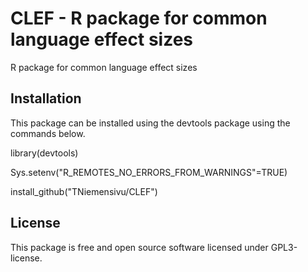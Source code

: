 # CLEF - R package for common language effect sizes

R package for common language effect sizes

##

## Installation

This package can be installed using the devtools package using the commands below.

library(devtools)

Sys.setenv("R_REMOTES_NO_ERRORS_FROM_WARNINGS"=TRUE)

install_github("TNiemensivu/CLEF")

## License
This package is free and open source software licensed under GPL3-license.
